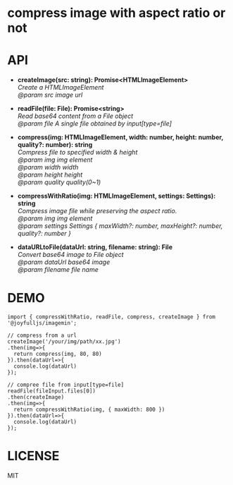 # compress image with aspect ratio or not

# API
- **createImage(src: string): Promise\<HTMLImageElement\>**  
  *Create a HTMLImageElement*  
  *@param src image url*  

- **readFile(file: File): Promise\<string\>**  
 *Read base64 content from a File object*  
 *@param file A single file obtained by input[type=file]*  
 
- **compress(img: HTMLImageElement, width: number, height: number, quality?: number): string**  
 *Compress file to specified width & height*  
 *@param img img element*  
 *@param width width*  
 *@param height height*  
 *@param quality quality(0~1)*

- **compressWithRatio(img: HTMLImageElement, settings: Settings): string**  
 *Compress image file while preserving the aspect ratio.*  
 *@param img img element*  
 *@param settings Settings { maxWidth?: number, maxHeight?: number, quality?: number }*

- **dataURLtoFile(dataUrl: string, filename: string): File**  
 *Convert base64 image to File object*  
 *@param dataUrl base64 image*  
 *@param filename file name*

# DEMO

```JS
import { compressWithRatio, readFile, compress, createImage } from '@joyfulljs/imagemin';

// compress from a url
createImage('/your/img/path/xx.jpg')
.then(img=>{
  return compress(img, 80, 80)
}).then(dataUrl=>{
  console.log(dataUrl)
});

// compree file from input[type=file]
readFile(fileInput.files[0])
.then(createImage)
.then(img=>{
  return compressWithRatio(img, { maxWidth: 800 })
}).then(dataUrl=>{
  console.log(dataUrl)
});
```

# LICENSE

MIT
